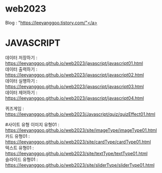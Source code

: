 # web2023
Blog : "https://leeyanggoo.tistory.com/"</a></li>

# JAVASCRIPT
데이터 저장하기 : https://leeyanggoo.github.io/web2023/javascript/javascript01.html   
데이터 출력하기 : https://leeyanggoo.github.io/web2023/javascript/javascript02.html   
데이터 실행하기 : https://leeyanggoo.github.io/web2023/javascript/javascript03.html   
데이터 제어하기 : https://leeyanggoo.github.io/web2023/javascript/javascript04.html   

퀴즈게임 : https://leeyanggoo.github.io/web2023/Javascript/quiz/quizEffect01.html   

#사이트 유형
이미지 유형01 : https://leeyanggoo.github.io/web2023/site/imageType/imageType01.html   
카드 유형01 : https://leeyanggoo.github.io/web2023/site/cardType/cardType01.html   
텍스트 유형01 : https://leeyanggoo.github.io/web2023/site/textType/textType01.html   
슬라이드 유형01 : https://leeyanggoo.github.io/web2023/site/sliderType/sliderType01.html   
